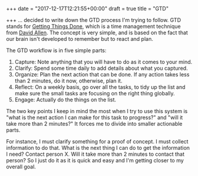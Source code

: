 +++
date = "2017-12-17T12:21:55+00:00"
draft = true
title = "GTD"

+++
... decided to write down the GTD process I'm trying to follow. GTD stands for [Getting Things Done](https://en.wikipedia.org/wiki/Getting_Things_Done), which is a time management technique from [David Allen](https://en.wikipedia.org/wiki/David_Allen_(author)). The concept is very simple, and is based on the fact that our brain isn't developed to remember but to react and plan.

The GTD workflow is in five simple parts:

1. Capture: Note anything that you will have to do as it comes to your mind.
2. Clarify: Spend some time daily to add details about what you captured.
3. Organize: Plan the next action that can be done. If any action takes less than 2 minutes, do it now, otherwise, plan it.
4. Reflect: On a weekly basis, go over all the tasks, to tidy up the list and make sure the small tasks are focusing on the right thing globally.
5. Engage: Actually do the things on the list.

The two key points I keep in mind the most when I try to use this system is "what is the next action I can make for this task to progress?" and "will it take more than 2 minutes?" It forces me to divide into smaller actionable parts.

For instance, I must clarify something for a proof of concept. I must collect information to do that. What is the next thing I can do to get the information I need? Contact person X. Will it take more than 2 minutes to contact that person? So I just do it as it is quick and easy and I'm getting closer to my overall goal.